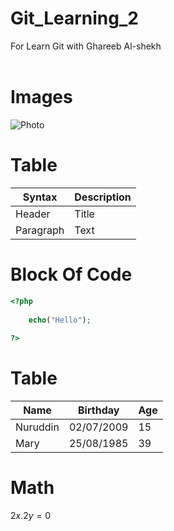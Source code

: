 # Git_Learning_2
For Learn Git with Ghareeb Al-shekh <br><br>

# Images

![Photo](https://www.guillenphoto.com/data/blog/2016/001-chronique-pourquoi-faire-de-la-photo-I/images/amar-guillen-photographiing-death-valley.jpg)


# Table 

| Syntax    | Description |     
| --------- | ----------- | 
| Header    | Title       |    
| Paragraph | Text        |   

# Block Of Code 

```php
<?php 
	
	echo("Hello");
	
?>
```


# Table 

| Name     | Birthday   | Age |
| -------- | ---------- | --- |
| Nuruddin | 02/07/2009 | 15  |
| Mary     | 25/08/1985 | 39  |

# Math 
$2x.2y=0$

